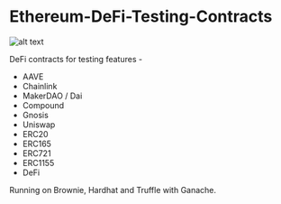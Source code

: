 # Ethereum-DeFi-Testing-Contracts
![alt text](https://blockchainstock.azureedge.net/features/302BE9B00E737C42C47BE1D4A02F59DFDB1D41D777D53FE89A38EB506C5262EC.jpg)


DeFi contracts for testing features - 

* AAVE
* Chainlink
* MakerDAO / Dai 
* Compound
* Gnosis 
* Uniswap 
* ERC20
* ERC165
* ERC721
* ERC1155
* DeFi

Running on Brownie, Hardhat and Truffle with Ganache.
